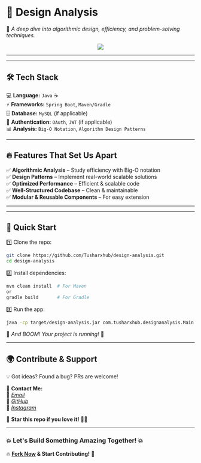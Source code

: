 # **💬 Design Analysis**  
🚀 *A deep dive into algorithmic design, efficiency, and problem-solving techniques.*  

<p align="center">
  <img src="https://github.com/Tusharxhub/design-analysis/blob/main/logo.png?raw=true">
</p>

---

---

## **🛠️ Tech Stack**  

💻 **Language:** `Java` ☕  
⚡ **Frameworks:** `Spring Boot`, `Maven/Gradle`  
🗄️ **Database:** `MySQL` (if applicable)  
🔐 **Authentication:** `OAuth`, `JWT` (if applicable)  
📊 **Analysis:** `Big-O Notation`, `Algorithm Design Patterns`  

---

## **🔥 Features That Set Us Apart**  

✅ **Algorithmic Analysis** – Study efficiency with Big-O notation  
✅ **Design Patterns** – Implement real-world scalable solutions  
✅ **Optimized Performance** – Efficient & scalable code  
✅ **Well-Structured Codebase** – Clean & maintainable  
✅ **Modular & Reusable Components** – For easy extension  

---



---

## **🚀 Quick Start**  

1️⃣ Clone the repo:  
```sh
git clone https://github.com/Tusharxhub/design-analysis.git
cd design-analysis
```
  
2️⃣ Install dependencies:  
```sh
mvn clean install  # For Maven
or
gradle build       # For Gradle
```

3️⃣ Run the app:  
```sh
java -cp target/design-analysis.jar com.tusharxhub.designanalysis.Main
```

🚀 *And BOOM! Your project is running!* 🎉  

---

## **🌍 Contribute & Support**  

💡 Got ideas? Found a bug? PRs are welcome!  

📩 **Contact Me:**  
📧 [*Email*](mailto:t.k.d.dey2033929837@gmail.com)  
🔗 [*GitHub*](https://github.com/Tusharxhub)  
📸 [*Instagram*](https://www.instagram.com/tushardevx01/)  

🌟 **Star this repo if you love it!** 🚀💖  

---

### **💥 Let's Build Something Amazing Together! 💥**  

🔥 **[Fork Now](https://github.com/Tusharxhub/design-analysis/fork) & Start Contributing!** 🚀
